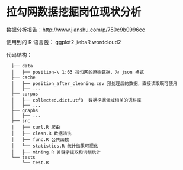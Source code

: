 # 拉勾网数据挖掘岗位现状分析

数据分析报告：http://www.jianshu.com/p/750c9b0996cc


使用到的 R 语言包：
    ggplot2
    jiebaR
    wordcloud2


代码结构：

      ├── data
      │   ├── position-\ 1:63 拉勾网的原始数据，为 json 格式
      ├── cache
      │   ├── position_after_cleaning.csv 预处理后的数据，直接读取既可使用
      │   ├── ...
      ├── corpus
      │   ├── collected.dict.utf8  数据挖掘领域相关的语料库
      │   ├── ...
      ├── graphs
      │   ├── ...
      ├── src
      │   ├── curl.R 爬虫
      │   ├── clean.R 数据清洗
      │   ├── func.R 公共函数
      │   └── statistics.R 统计结果可视化
      │   ├── mining.R 关键字提取和词频统计
      └── tests
          └── test.R
        
